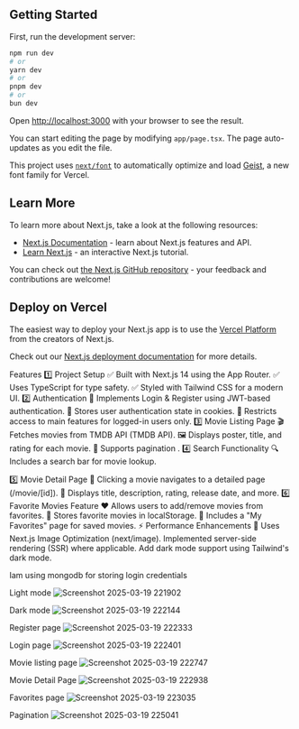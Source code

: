 

## Getting Started

First, run the development server:

```bash
npm run dev
# or
yarn dev
# or
pnpm dev
# or
bun dev
```

Open [http://localhost:3000](http://localhost:3001) with your browser to see the result.

You can start editing the page by modifying `app/page.tsx`. The page auto-updates as you edit the file.

This project uses [`next/font`](https://nextjs.org/docs/app/building-your-application/optimizing/fonts) to automatically optimize and load [Geist](https://vercel.com/font), a new font family for Vercel.

## Learn More

To learn more about Next.js, take a look at the following resources:

- [Next.js Documentation](https://nextjs.org/docs) - learn about Next.js features and API.
- [Learn Next.js](https://nextjs.org/learn) - an interactive Next.js tutorial.

You can check out [the Next.js GitHub repository](https://github.com/vercel/next.js) - your feedback and contributions are welcome!

## Deploy on Vercel

The easiest way to deploy your Next.js app is to use the [Vercel Platform](https://vercel.com/new?utm_medium=default-template&filter=next.js&utm_source=create-next-app&utm_campaign=create-next-app-readme) from the creators of Next.js.

Check out our [Next.js deployment documentation](https://nextjs.org/docs/app/building-your-application/deploying) for more details.

 Features
1️⃣ Project Setup
    ✅ Built with Next.js 14 using the App Router.
    ✅ Uses TypeScript for type safety.
    ✅ Styled with Tailwind CSS for a modern UI.
2️⃣ Authentication
    🔑 Implements Login & Register using JWT-based authentication.
    🔐 Stores user authentication state in cookies.
    🚫 Restricts access to main features for logged-in users only.
3️⃣ Movie Listing Page
    🎬 Fetches movies from TMDB API (TMDB API).
    🖼️ Displays poster, title, and rating for each movie.
    🔄 Supports pagination .
4️⃣ Search Functionality
  🔍 Includes a search bar for movie lookup.

5️⃣ Movie Detail Page
    📌 Clicking a movie navigates to a detailed page (/movie/[id]).
    📖 Displays title, description, rating, release date, and more.
6️⃣ Favorite Movies Feature
    ❤️ Allows users to add/remove movies from favorites.
    💾 Stores favorite movies in localStorage.
📜 Includes a "My Favorites" page for saved movies.
    ⚡ Performance Enhancements
    🚀 Uses Next.js Image Optimization (next/image).
Implemented server-side rendering (SSR) where applicable.
Add dark mode support using Tailwind's dark mode.

 Iam using mongodb for storing login credentials

Light mode
![Screenshot 2025-03-19 221902](https://github.com/user-attachments/assets/5f3be689-32ac-42bd-9e56-d990b9f40896)



Dark mode
![Screenshot 2025-03-19 222144](https://github.com/user-attachments/assets/7dcbd1eb-9237-4843-8f3c-1c856634e774)


Register page
![Screenshot 2025-03-19 222333](https://github.com/user-attachments/assets/f146e865-d9a8-4426-8832-3d33894a7fb5)


Login page
![Screenshot 2025-03-19 222401](https://github.com/user-attachments/assets/8f044d69-03a9-4556-b207-d6c35f5783bc)


Movie listing page
![Screenshot 2025-03-19 222747](https://github.com/user-attachments/assets/6415a582-030f-47ca-a56a-c716102d7b74)


Movie Detail Page
![Screenshot 2025-03-19 222938](https://github.com/user-attachments/assets/f1160ab8-4c0d-461b-b82c-b7bfee943db9)


Favorites page
![Screenshot 2025-03-19 223035](https://github.com/user-attachments/assets/cc308d94-73c7-4f5d-b903-b6cd48386b39)


Pagination
![Screenshot 2025-03-19 225041](https://github.com/user-attachments/assets/8f0f1ecb-2f3f-4621-b46b-35d3ae921d0b)





